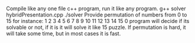 Compile like any one file c++ program, run it like any program.
g++ solver hybridPresentation.cpp
./solver
Provide permutation of numbers from 0 to 15 for instance:
1 2 3 4
5 6 7 8
9 10 11 12
13 14 15 0
program will decide if its solvable or not, if it is it will solve it like 15 puzzle.
If permutation is hard, it will take some time, but in most cases it is fast. 
